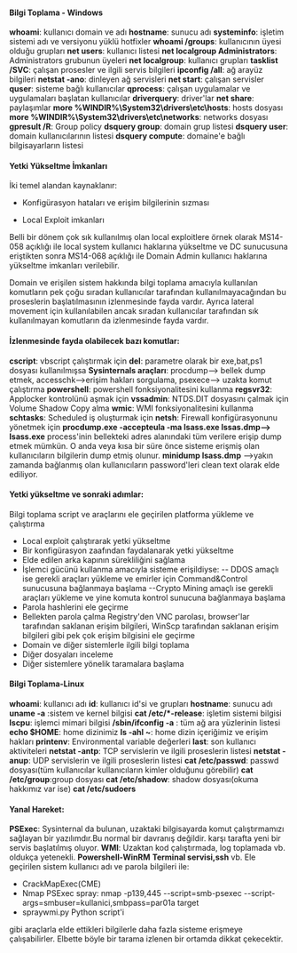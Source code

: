 ﻿
#### Bilgi Toplama - Windows

**whoami**: kullanıcı domain ve adı
**hostname**: sunucu adı
**systeminfo**: işletim sistemi adı ve versiyonu yüklü hotfixler
**whoami /groups**: kullanıcının üyesi olduğu grupları
**net users**: kullanıcı listesi
**net localgroup Administrators**: Administrators grubunun üyeleri 
**net localgroup**: kullanıcı grupları
**tasklist /SVC**: çalışan prosesler ve ilgili servis bilgileri
**ipconfig /all**: ağ arayüz bilgileri
**netstat -ano**: dinleyen ağ servisleri 
**net start**: çalışan servisler
**quser**: sisteme bağlı kullanıcılar
**qprocess**: çalışan uygulamalar ve uygulamaları başlatan kullanıcılar
**driverquery**: driver'lar
**net share**: paylaşımlar
**more %WINDIR%\System32\drivers\etc\hosts**: hosts dosyası
**more %WINDIR%\System32\drivers\etc\networks**: networks dosyası
**gpresult /R**: Group policy
**dsquery group**: domain grup listesi
**dsquery user**: domain kullanıcılarının listesi
**dsquery compute**: domaine'e bağlı bilgisayarların listesi

#### Yetki Yükseltme İmkanları
İki temel alandan kaynaklanır: 

 - Konfigürasyon hataları ve erişim bilgilerinin sızması
 
 - Local Exploit imkanları

Belli bir dönem çok sık kullanılmış olan local exploitlere örnek olarak MS14-058 açıklığı ile local system kullanıcı haklarına yükseltme ve DC sunucusuna eriştikten sonra MS14-068 açıklığı ile Domain Admin kullanıcı haklarına yükseltme imkanları verilebilir.

Domain ve erişilen sistem hakkında bilgi toplama amacıyla kullanılan komutların pek çoğu sıradan kullanıcılar tarafından kullanılmayacağından bu proseslerin başlatılmasının izlenmesinde fayda vardır.
Ayrıca lateral movement için kullanılabilen ancak sıradan kullanıcılar tarafından sık kullanılmayan komutların da izlenmesinde fayda vardır.

#### İzlenmesinde fayda olabilecek bazı komutlar:
**cscript**: vbscript çalıştırmak için
**del**: parametre olarak bir exe,bat,ps1 dosyası kullanılmışsa
**Sysinternals araçları**: procdump--> bellek dump etmek, accesschk-->erişim hakları sorgulama, psexece--> uzakta komut çalıştırma
**powershell**: powershell fonksiyonalitesini kullanma
**regsvr32**: Applocker kontrolünü aşmak için
**vssadmin**: NTDS.DIT dosyasını çalmak için Volume Shadow Copy alma
**wmic**: WMI fonksiyonalitesini kullanma
**schtasks**: Scheduled iş oluşturmak için
**netsh**: Firewall konfigürasyonunu yönetmek için
**procdump.exe -accepteula -ma lsass.exe lssas.dmp--> lsass.exe** process'inin bellekteki adres alanındaki tüm verilere erişip dump etmek mümkün. O anda veya kısa bir süre önce sisteme erişmiş olan kullanıcıların bilgilerin dump etmiş olunur.
**minidump lsass.dmp** -->yakın zamanda bağlanmış olan kullanıcıların password'leri clean text olarak elde ediliyor.

#### Yetki yükseltme ve sonraki adımlar:
Bilgi toplama script ve araçlarını ele geçirilen platforma yükleme ve çalıştırma

 - Local exploit çalıştırarak yetki yükseltme 
 - Bir konfigürasyon zaafından faydalanarak yetki yükseltme  
 - Elde edilen arka kapının sürekliliğini sağlama
 - İşlemci gücünü kullanma amacıyla sisteme erişildiyse:
  -- DDOS amaçlı ise gerekli araçları yükleme ve emirler için Command&Control sunucusuna bağlanmaya başlama
--Crypto Mining amaçlı ise gerekli araçları yükleme ve yine komuta kontrol sunucuna bağlanmaya başlama
 - Parola hashlerini ele geçirme
 -  Bellekten parola çalma Registry'den VNC parolası, browser'lar tarafından saklanan erişim bilgileri, WinScp tarafından saklanan erişim bilgileri gibi pek çok erişim bilgisini ele geçirme 
   - Domain ve diğer sistemlerle ilgili bilgi toplama 
   - Diğer dosyaları inceleme 
   - Diğer sistemlere yönelik taramalara başlama

#### Bilgi Toplama-Linux
**whoami**: kullanıcı adı
**id**: kullanıcı id'si ve grupları
**hostname**: sunucu adı
**uname -a** :sistem ve kernel bilgisi
**cat /etc/*-release**: işletim sistemi bilgisi
**lscpu**: işlemci mimari bilgisi
**/sbin/ifconfig -a** : tüm ağ ara yüzlerinin listesi
**echo $HOME**: home dizinimiz
**ls -ahl ~**: home dizin içeriğimiz ve erişim hakları 
**printenv**: Environmental variable değerleri
**last**: son kullanıcı aktiviteleri
**netstat -antp**: TCP servislerin ve ilgili proseslerin listesi
**netstat -anup**: UDP servislerin ve ilgili proseslerin listesi
**cat /etc/passwd**: passwd dosyası(tüm kullanıcılar kullanıcıların kimler olduğunu görebilir)
**cat /etc/group**:group dosyası
**cat /etc/shadow**: shadow dosyası(okuma hakkımız var ise)
**cat /etc/sudoers**


#### Yanal Hareket:

**PSExec**: Sysinternal da bulunan, uzaktaki bilgisayarda komut çalıştırmamızı sağlayan bir yazılımdır.Bu normal bir davranış değildir. karşı tarafta yeni bir servis başlatılmış oluyor.
**WMI**: Uzaktan kod çalıştırmada, log toplamada vb. oldukça yetenekli. 
**Powershell-WinRM**
**Terminal servisi,ssh** vb.
Ele geçirilen sistem kullanıcı adı ve parola bilgileri ile:

 - CrackMapExec(CME)
 - Nmap PSExec spray: nmap -p139,445 --script=smb-psexec
   --script-args=smbuser=kullanici,smbpass=par01a target
 - spraywmi.py Python script'i

gibi araçlarla elde ettikleri bilgilerle daha fazla sisteme erişmeye çalışabilirler.
Elbette böyle bir tarama izlenen bir ortamda dikkat çekecektir.


